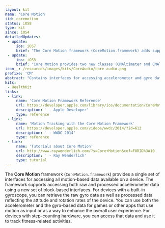 ```yaml
---
layout: kit
name: 'Core Motion'
iid: coremotion
status: iOS8
type: kit
since: iOS4
detailedUpdates:
 - update:
     ios: iOS7
     brief: "The Core Motion framework (CoreMotion.framework) adds support for step counting and motion tracking. With step counting, the framework detects movements that correspond to user motion and uses that information to report the number of steps to your app. Because the system detects the motion, it can continue to gather step data even when your app is not running. Alongside this feature, the framework can also distinguish different types of motion, including different motions reflective of travel by walking, by running, or by automobile. Navigation apps might use that data to change the type of directions they give to users."
 - update:
     ios: iOS8
     brief: "Core Motion provides two new classes (CMAltimeter and CMAltitudeData) which allow you to access the barometer on the iPhone 6 and iPhone 6 Plus. On these two devices, you can also use a CMMotionActivity object to determine whether the user is on a bicycle."
icon__: /resources/images/kits/CoreAudio/core-audio.png
prefixe: 'CM'
abstract: "Contains interfaces for accessing accelerometer and gyro data."
kits:
 - HealthKit
links:
 - link:
     name: 'Core Motion Framework Reference'
     url: https://developer.apple.com/library/ios/documentation/CoreMotion/Reference/CoreMotion_Reference/index.html
     description: ' - Apple Developer'
     type: reference
 - link:
     name: 'Motion Tracking with the Core Motion Framework'
     url: https://developer.apple.com/videos/wwdc/2014/?id=612
     description: ' - WWDC 2014'
     type: reference
 - link:
     name: 'Tutorials about Core Motion'
     url: http://www.raywenderlich.com/?s=Core+Motion&cof=FORID%3A10
     description: ' - Ray Wenderlich'
     type: tutorial
---
```


The **Core Motion** framework (`CoreMotion.framework`) provides a single set of interfaces for accessing all motion-based data available on a device. The framework supports accessing both raw and processed accelerometer data using a new set of block-based interfaces. For devices with a built-in gyroscope, you can retrieve the raw gyro data as well as processed data reflecting the attitude and rotation rates of the device.
You can use both the accelerometer and the gyro-based data for games or other apps that use motion as input or as a way to enhance the overall user experience. For devices with step-counting hardware, you can access that data and use it to track fitness-related activities.
